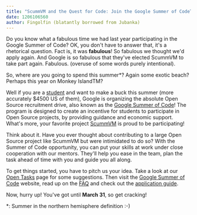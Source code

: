 ```yaml
---
title: "ScummVM and the Quest for Code: Join the Google Summer of CodeTM"
date: 1206106560
author: Fingolfin (blatantly borrowed from Jubanka)
---
```


Do you know what a fabulous time we had last year participating in the Google Summer of Code? OK, you don't have to answer that, it's a rhetorical question. Fact is, it was **fabulous**! So fabulous we thought we'd apply again. And Google is so fabulous that they've elected ScummVM to take part again. Fabulous. (overuse of some words purely intentional).

So, where are you going to spend this summer\*? Again some exotic beach? Perhaps this year on Monkey IslandTM?

Well if you are a [student](http://code.google.com/opensource/gsoc/2008/faqs.html#0.1_student_eligibility) and want to make a buck this summer (more accurately $4500 US of them), Google is organizing the absolute Open Source recruitment drive, also known as the [Google Summer of Code](http://code.google.com/soc/2008/)! The program is designed to create an incentive for students to participate in Open Source projects, by providing guidance and economic support. What's more, your favorite project [ScummVM](http://www.scummvm.org/) is proud to be participating!

Think about it. Have you ever thought about contributing to a large Open Source project like ScummVM but were intimidated to do so? With the Summer of Code opportunity, you can put your skills at work under close cooperation with our mentors. They'll help you ease in the team, plan the task ahead of time with you and guide you all along.

To get things started, you have to pitch us your idea. Take a look at our [Open Tasks](http://wiki.scummvm.org/index.php/OpenTasks) page for some suggestions. Then visit the [Google Summer of Code](http://code.google.com/soc/2008/) website, read up on the [FAQ](http://code.google.com/opensource/gsoc/2008/faqs.html) and check out the [application guide](http://code.google.com/opensource/gsoc/2008/faqs.html#0.1_student_apply).

Now, hurry up! You've got until **March 31**, so get cracking!

\*: Summer in the northern hemisphere definition :-)
